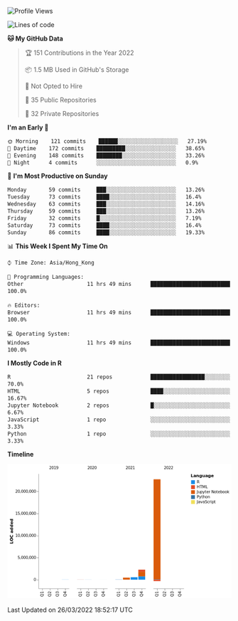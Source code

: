 

<!--**wt12318/wt12318** is a ✨ _special_ ✨ repository because its `README.md` (this file) appears on your GitHub profile.-->

<!--START_SECTION:waka-->
![Profile Views](http://img.shields.io/badge/Profile%20Views-41-blue)

![Lines of code](https://img.shields.io/badge/From%20Hello%20World%20I%27ve%20Written-26%20Million%20lines%20of%20code-blue)

**🐱 My GitHub Data** 

> 🏆 151 Contributions in the Year 2022
 > 
> 📦 1.5 MB Used in GitHub's Storage 
 > 
> 🚫 Not Opted to Hire
 > 
> 📜 35 Public Repositories 
 > 
> 🔑 32 Private Repositories  
 > 
**I'm an Early 🐤** 

```text
🌞 Morning    121 commits    ██████░░░░░░░░░░░░░░░░░░░   27.19% 
🌆 Daytime    172 commits    █████████░░░░░░░░░░░░░░░░   38.65% 
🌃 Evening    148 commits    ████████░░░░░░░░░░░░░░░░░   33.26% 
🌙 Night      4 commits      ░░░░░░░░░░░░░░░░░░░░░░░░░   0.9%

```
📅 **I'm Most Productive on Sunday** 

```text
Monday       59 commits     ███░░░░░░░░░░░░░░░░░░░░░░   13.26% 
Tuesday      73 commits     ████░░░░░░░░░░░░░░░░░░░░░   16.4% 
Wednesday    63 commits     ███░░░░░░░░░░░░░░░░░░░░░░   14.16% 
Thursday     59 commits     ███░░░░░░░░░░░░░░░░░░░░░░   13.26% 
Friday       32 commits     █░░░░░░░░░░░░░░░░░░░░░░░░   7.19% 
Saturday     73 commits     ████░░░░░░░░░░░░░░░░░░░░░   16.4% 
Sunday       86 commits     ████░░░░░░░░░░░░░░░░░░░░░   19.33%

```


📊 **This Week I Spent My Time On** 

```text
⌚︎ Time Zone: Asia/Hong_Kong

💬 Programming Languages: 
Other                    11 hrs 49 mins      █████████████████████████   100.0%

🔥 Editors: 
Browser                  11 hrs 49 mins      █████████████████████████   100.0%

💻 Operating System: 
Windows                  11 hrs 49 mins      █████████████████████████   100.0%

```

**I Mostly Code in R** 

```text
R                        21 repos            █████████████████░░░░░░░░   70.0% 
HTML                     5 repos             ████░░░░░░░░░░░░░░░░░░░░░   16.67% 
Jupyter Notebook         2 repos             █░░░░░░░░░░░░░░░░░░░░░░░░   6.67% 
JavaScript               1 repo              ░░░░░░░░░░░░░░░░░░░░░░░░░   3.33% 
Python                   1 repo              ░░░░░░░░░░░░░░░░░░░░░░░░░   3.33%

```


**Timeline**

![Chart not found](https://raw.githubusercontent.com/wt12318/wt12318/main/charts/bar_graph.png) 


 Last Updated on 26/03/2022 18:52:17 UTC
<!--END_SECTION:waka-->


